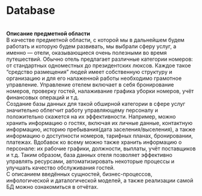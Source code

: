 # Database
<br>
<b>Описание предметной области</b>
<br>
В качестве предметной области, с которой мы в дальнейшем будем работать и которую будем развивать, мы выбрали сферу услуг, а именно — отели, оказывающиеся очень полезными во время путешествий. Обычно отель предлагает различные категории номеров: от стандартных одноместных до президентских люксов. Каждое такое “средство размещения” людей имеет собственную структуру и организацию и для его налаженной работы необходимо грамотное управление. Управление отелем включает в себя бронирование номеров, проверку гостей, налаживание графика уборки номеров, учёт финансовых операций и т.д.
<br>
Создание базы данных для такой обширной категории в сфере услуг значительно облегчит работу управляющему персоналу и положительно скажется на их эффективности. Например, можно хранить информацию о гостях, включая их личные данные, контактную информацию, историю пребывания(дата заселения/выселения), а также информацию о доступности номеров, тарифных планах, бронировании, платежах. Вдобавок ко всему можно также хранить информацию о персонале: их рабочие графики, должности, выплаты, учёт поставщиков и т.д.
Таким образом, база данных отеля позволяет эффективно управлять ресурсами, автоматизировать некоторые процессы и улучшать качество обслуживания гостей.
<br>
С описанием введённых сущностей, бизнес-процессов, инфологической и даталогической моделей, а также реализации самой БД можно ознакомиться в отчётах.
